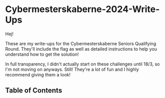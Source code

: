 # Cybermesterskaberne-2024-Write-Ups
Hej! 

These are my write-ups for the Cybermesterskaberne Seniors Qualifying Round. They'll include the flag as well as detailed instructions to help you understand how to get the solution!

In full transparency, I didn't actually start on these challenges until 18/3, so I'm not moving on anyways. Still! They're a lot of fun and I highly recommend giving them a look!

## Table of Contents
